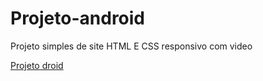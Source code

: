 # Projeto-android
Projeto simples de site HTML E CSS responsivo com video


<a href= "https://berkra07.github.io/Projeto-android/"> Projeto droid </a>
